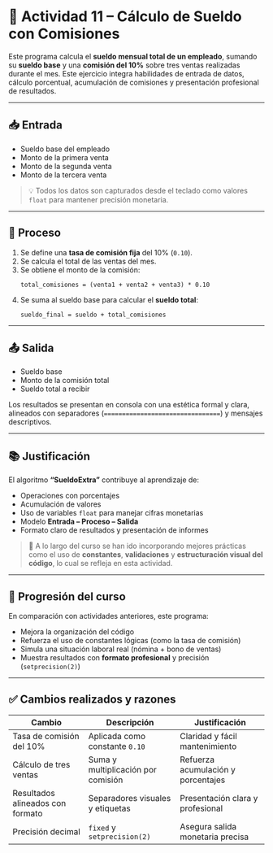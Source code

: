 # 💼 Actividad 11 – Cálculo de Sueldo con Comisiones

Este programa calcula el **sueldo mensual total de un empleado**, sumando su **sueldo base** y una **comisión del 10%** sobre tres ventas realizadas durante el mes. Este ejercicio integra habilidades de entrada de datos, cálculo porcentual, acumulación de comisiones y presentación profesional de resultados.

---

## 📥 Entrada

- Sueldo base del empleado
- Monto de la primera venta
- Monto de la segunda venta
- Monto de la tercera venta

> 💡 Todos los datos son capturados desde el teclado como valores `float` para mantener precisión monetaria.

---

## 🔁 Proceso

1. Se define una **tasa de comisión fija** del 10% (`0.10`).
2. Se calcula el total de las ventas del mes.
3. Se obtiene el monto de la comisión:
   ```
   total_comisiones = (venta1 + venta2 + venta3) * 0.10
   ```
4. Se suma al sueldo base para calcular el **sueldo total**:
   ```
   sueldo_final = sueldo + total_comisiones
   ```

---

## 📤 Salida

- Sueldo base
- Monto de la comisión total
- Sueldo total a recibir

Los resultados se presentan en consola con una estética formal y clara, alineados con separadores (`================================`) y mensajes descriptivos.

---

## 📚 Justificación

El algoritmo **“SueldoExtra”** contribuye al aprendizaje de:

- Operaciones con porcentajes
- Acumulación de valores
- Uso de variables `float` para manejar cifras monetarias
- Modelo **Entrada – Proceso – Salida**
- Formato claro de resultados y presentación de informes

> 🧠 A lo largo del curso se han ido incorporando mejores prácticas como el uso de **constantes**, **validaciones** y **estructuración visual del código**, lo cual se refleja en esta actividad.

---

## 🧩 Progresión del curso

En comparación con actividades anteriores, este programa:

- Mejora la organización del código
- Refuerza el uso de constantes lógicas (como la tasa de comisión)
- Simula una situación laboral real (nómina + bono de ventas)
- Muestra resultados con **formato profesional** y precisión (`setprecision(2)`)

---

## ✅ Cambios realizados y razones

| Cambio | Descripción | Justificación |
|--------|-------------|---------------|
| Tasa de comisión del 10% | Aplicada como constante `0.10` | Claridad y fácil mantenimiento |
| Cálculo de tres ventas | Suma y multiplicación por comisión | Refuerza acumulación y porcentajes |
| Resultados alineados con formato | Separadores visuales y etiquetas | Presentación clara y profesional |
| Precisión decimal | `fixed` y `setprecision(2)` | Asegura salida monetaria precisa |
